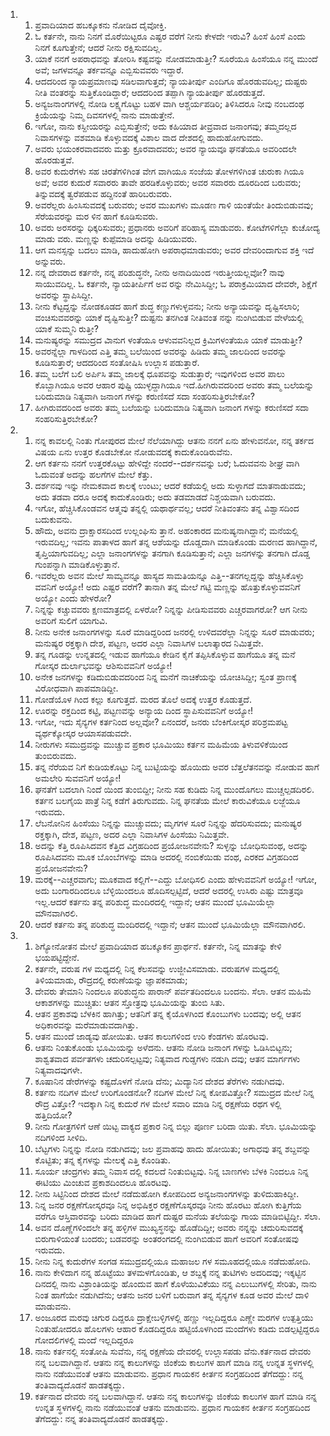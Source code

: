 <ol>
  <li>
    <ol>
      <li>ಪ್ರವಾದಿಯಾದ ಹಬಕ್ಕೂಕನು ನೋಡಿದ ದೈವೋಕ್ತಿ.</li>
      <li>ಓ ಕರ್ತನೇ, ನಾನು ನಿನಗೆ ಮೊರೆಯಿಟ್ಟರೂ ಎಷ್ಟರ ವರೆಗೆ ನೀನು ಕೇಳದೇ ಇರುವಿ? ಹಿಂಸೆ ಹಿಂಸೆ ಎಂದು ನಿನಗೆ ಕೂಗುತ್ತೇನೆ; ಆದರೆ ನೀನು ರಕ್ಷಿಸುವದಿಲ್ಲ.</li>
      <li>ಯಾಕೆ ನನಗೆ ಅಪರಾಧವನ್ನು ತೋರಿಸಿ ಕಷ್ಟವನ್ನು ನೋಡಮಾಡುತ್ತೀ? ಸೂರೆಯೂ ಹಿಂಸೆಯೂ ನನ್ನ ಮುಂದೆ ಅವೆ; ಜಗಳವನ್ನೂ ತರ್ಕವನ್ನೂ ಎಬ್ಬಿಸುವವರು ಇದ್ದಾರೆ.</li>
      <li>ಆದದರಿಂದ ನ್ಯಾಯಪ್ರಮಾಣವು ಸಡಿಲವಾಗುತ್ತದೆ; ನ್ಯಾಯತೀರ್ಪು ಎಂದಿಗೂ ಹೊರಡುವದಿಲ್ಲ; ದುಷ್ಟರು ನೀತಿ ವಂತರನ್ನು ಸುತ್ತಿಕೊಂಡಿದ್ದಾರೆ; ಆದದರಿಂದ ತಪ್ಪಾಗಿ ನ್ಯಾಯತೀರ್ಪು ಹೊರಡುತ್ತದೆ.</li>
      <li>ಅನ್ಯಜನಾಂಗಗಳಲ್ಲಿ ನೋಡಿ ಲಕ್ಷ್ಯಗೊಟ್ಟು ಬಹಳ ವಾಗಿ ಆಶ್ಚರ್ಯಪಡಿರಿ; ತಿಳಿಸಿದರೂ ನೀವು ನಂಬದಂಥ ಕ್ರಿಯೆಯನ್ನು ನಿಮ್ಮ ದಿವಸಗಳಲ್ಲಿ ನಾನು ಮಾಡುತ್ತೇನೆ.</li>
      <li>ಇಗೋ, ನಾನು ಕಸ್ದೀಯರನ್ನು ಎಬ್ಬಿಸುತ್ತೇನೆ; ಅದು ಕಹಿಯಾದ ತೀವ್ರವಾದ ಜನಾಂಗವು; ತಮ್ಮದಲ್ಲದ ನಿವಾಸಗಳನ್ನು ವಶಮಾಡಿ ಕೊಳ್ಳುವದಕ್ಕೆ ವಿಶಾಲ ವಾದ ದೇಶದಲ್ಲಿ ಹಾದುಹೋಗುವದು.</li>
      <li>ಅವರು ಭಯಂಕರವಾದವರು ಮತ್ತು ಕ್ರೂರವಾದವರು; ಅವರ ನ್ಯಾಯವೂ ಘನತೆಯೂ ಅವರಿಂದಲೇ ಹೊರಡುತ್ತವೆ.</li>
      <li>ಅವರ ಕುದುರೆಗಳು ಸಹ ಚಿರತೆಗಳಿಗಿಂತ ವೇಗ ವಾಗಿಯೂ ಸಂಜೆಯ ತೋಳಗಳಿಗಿಂತ ಚುರುಕಾ ಗಿಯೂ ಅವೆ; ಅವರ ಕುದುರೆ ಸವಾರರು ತಾವೇ ಹರಡಿಕೊಳ್ಳುವರು; ಅವರ ಸವಾರರು ದೂರದಿಂದ ಬರುವರು; ತಿನ್ನುವದಕ್ಕೆ ತ್ವರೆಪಡುವ ಹದ್ದಿನಂತೆ ಹಾರಿಬರುವರು.</li>
      <li>ಅವರೆಲ್ಲರು ಹಿಂಸಿಸುವದಕ್ಕೆ ಬರುವರು; ಅವರ ಮುಖಗಳು ಮೂಡಣ ಗಾಳಿ ಯಂತೆಯೇ ತಿಂದುಬಿಡುವವು; ಸೆರೆಯವರನ್ನು ಮರ ಳಿನ ಹಾಗೆ ಕೂಡಿಸುವರು.</li>
      <li>ಅವರು ಅರಸರನ್ನು ಧಿಕ್ಕರಿಸುವರು; ಪ್ರಧಾನರು ಅವರಿಗೆ ಪರಿಹಾಸ್ಯ ಮಾಡುವರು. ಕೋಟೆಗಳಿಗೆಲ್ಲಾ ಕುಚೋದ್ಯ ಮಾಡು ವರು. ಮಣ್ಣನ್ನು ಕುಪ್ಪೆಮಾಡಿ ಅದನ್ನು ಹಿಡಿಯುವರು.</li>
      <li>ಆಗ ಮನಸ್ಸನ್ನು ಬದಲು ಮಾಡಿ, ಹಾದುಹೋಗಿ ಅಪರಾಧಮಾಡುವರು; ಅವರ ದೇವರಿಂದಾಗುವ ಶಕ್ತಿ ಇದೆ ಅನ್ನುವರು.</li>
      <li>ನನ್ನ ದೇವರಾದ ಕರ್ತನೇ, ನನ್ನ ಪರಿಶುದ್ಧನೇ, ನೀನು ಅನಾದಿಯಿಂದ ಇರುತ್ತೀಯಲ್ಲವೋ? ನಾವು ಸಾಯುವದಿಲ್ಲ. ಓ ಕರ್ತನೇ, ನ್ಯಾಯತೀರ್ಪಿಗೆ ಅವ ರನ್ನು ನೇಮಿಸಿದ್ದೀ; ಓ ಪರಾಕ್ರಮಿಯಾದ ದೇವರೇ, ಶಿಕ್ಷೆಗೆ ಅವರನ್ನು ಸ್ಥಾಪಿಸಿದ್ದೀ.</li>
      <li>ನೀನು ಕೆಟ್ಟದ್ದನ್ನು ನೋಡಕೂಡದ ಹಾಗೆ ಶುದ್ಧ ಕಣ್ಣುಗಳುಳ್ಳವನು; ನೀನು ಅನ್ಯಾಯವನ್ನು ದೃಷ್ಟಿಸಲಾರಿ; ವಂಚಿಸುವವರನ್ನು ಯಾಕೆ ದೃಷ್ಟಿಸುತ್ತೀ? ದುಷ್ಟನು ತನಗಿಂತ ನೀತಿವಂತ ನನ್ನು ನುಂಗಿಬಿಡುವ ವೇಳೆಯಲ್ಲಿ ಯಾಕೆ ಸುಮ್ಮನಿ ರುತ್ತೀ?</li>
      <li>ಮನುಷ್ಯರನ್ನು ಸಮುದ್ರದ ವಿಾನುಗ ಳಂತೆಯೂ ಆಳುವವನಿಲ್ಲದ ಕ್ರಿಮಿಗಳಂತೆಯೂ ಯಾಕೆ ಮಾಡುತ್ತೀ?</li>
      <li>ಅವರನ್ನೆಲ್ಲಾ ಗಾಳದಿಂದ ಎತ್ತಿ ತಮ್ಮ ಬಲೆಯಿಂದ ಅವರನ್ನು ಹಿಡಿದು ತಮ್ಮ ಜಾಲದಿಂದ ಅವರನ್ನು ಕೂಡಿಸುತ್ತಾರೆ; ಆದದರಿಂದ ಸಂತೋಷಿಸಿ ಉಲ್ಲಾಸ ಪಡುತ್ತಾರೆ.</li>
      <li>ತಮ್ಮ ಬಲೆಗೆ ಬಲಿ ಅರ್ಪಿಸಿ ತಮ್ಮ ಜಾಲಕ್ಕೆ ಧೂಪವನ್ನು ಸುಡುತ್ತಾರೆ; ಇವುಗಳಿಂದ ಅವರ ಪಾಲು ಕೊಬ್ಬಾಗಿಯೂ ಅವರ ಆಹಾರ ಪುಷ್ಟಿ ಯುಳ್ಳದ್ದಾಗಿಯೂ ಇದೆ.ಹೀಗಿರುವದರಿಂದ ಅವರು ತಮ್ಮ ಬಲೆಯನ್ನು ಬರಿದುಮಾಡಿ ನಿತ್ಯವಾಗಿ ಜನಾಂಗ ಗಳನ್ನು ಕರುಣಿಸದೆ ಸದಾ ಸಂಹರಿಸುತ್ತಿರಬೇಕೋ?</li>
      <li>ಹೀಗಿರುವದರಿಂದ ಅವರು ತಮ್ಮ ಬಲೆಯನ್ನು ಬರಿದುಮಾಡಿ ನಿತ್ಯವಾಗಿ ಜನಾಂಗ ಗಳನ್ನು ಕರುಣಿಸದೆ ಸದಾ ಸಂಹರಿಸುತ್ತಿರಬೇಕೋ?</li>
    </ol>
  </li>
  <li>
    <ol>
      <li>ನನ್ನ ಕಾವಲಲ್ಲಿ ನಿಂತು ಗೋಪುರದ ಮೇಲೆ ನೆಲೆಯಾಗಿದ್ದು ಆತನು ನನಗೆ ಏನು ಹೇಳುವನೋ, ನನ್ನ ತರ್ಕದ ವಿಷಯ ಏನು ಉತ್ತರ ಕೊಡಬೇಕೋ ನೋಡುವದಕ್ಕೆ ಕಾದುಕೊಂಡಿರುವೆನು.</li>
      <li>ಆಗ ಕರ್ತನು ನನಗೆ ಉತ್ತರಕೊಟ್ಟು ಹೇಳಿದ್ದೇ ನಂದರೆ--ದರ್ಶನವನ್ನು ಬರೆ; ಓದುವವನು ಶೀಘ್ರ ವಾಗಿ ಓದುವಂತೆ ಅದನ್ನು ಹಲಗೆಗಳ ಮೇಲೆ ಕೆತ್ತು.</li>
      <li>ದರ್ಶನವು ಇನ್ನು ನೇಮಕವಾದ ಕಾಲಕ್ಕೆ ಉಂಟು; ಆದರೆ ಕಡೆಯಲ್ಲಿ ಅದು ಸುಳ್ಳಾಗದೆ ಮಾತನಾಡುವದು; ಅದು ತಡವಾ ದರೂ ಅದಕ್ಕೆ ಕಾದುಕೊಂಡಿರು; ಅದು ತಡಮಾಡದೆ ನಿಶ್ಚಯವಾಗಿ ಬರುವದು.</li>
      <li>ಇಗೋ, ಹೆಚ್ಚಿಸಿಕೊಂಡವನ ಆತ್ಮವು ತನ್ನಲ್ಲಿ ಯಥಾರ್ಥವಲ್ಲ; ಆದರೆ ನೀತಿವಂತನು ತನ್ನ ವಿಶ್ವಾಸದಿಂದ ಬದುಕುವನು.</li>
      <li>ಹೌದು, ಅವನು ದ್ರಾಕ್ಷಾರಸದಿಂದ ಉಲ್ಲಂಘಿಸು ತ್ತಾನೆ. ಅಹಂಕಾರದ ಮನುಷ್ಯನಾಗಿದ್ದಾನೆ; ಮನೆಯಲ್ಲಿ ಇರುವದಿಲ್ಲ; ಇವನು ಪಾತಾಳದ ಹಾಗೆ ತನ್ನ ಆಶೆಯನ್ನು ದೊಡ್ಡದಾಗಿ ಮಾಡಿಕೊಂಡು ಮರಣದ ಹಾಗಿದ್ದಾನೆ, ತೃಪ್ತಿಯಾಗುವದಿಲ್ಲ; ಎಲ್ಲಾ ಜನಾಂಗಗಳನ್ನು ತನಗಾಗಿ ಕೂಡಿಸುತ್ತಾನೆ; ಎಲ್ಲಾ ಜನಗಳನ್ನು ತನಗಾಗಿ ದೊಡ್ಡ ಗುಂಪನ್ನಾಗಿ ಮಾಡಿಕೊಳ್ಳುತ್ತಾನೆ.</li>
      <li>ಇವರೆಲ್ಲರು ಅವನ ಮೇಲೆ ಸಾಮ್ಯವನ್ನೂ ಹಾಸ್ಯದ ಸಾಮತಿಯನ್ನೂ ಎತ್ತಿ--ತನಗಲ್ಲದ್ದನ್ನು ಹೆಚ್ಚಿಸಿಕೊಳ್ಳು ವವನಿಗೆ ಅಯ್ಯೋ! ಅದು ಎಷ್ಟರ ವರೆಗೆ? ತಾನಾಗಿ ತನ್ನ ಮೇಲೆ ಗಟ್ಟಿ ಮಣ್ಣನ್ನು ಹೊತ್ತುಕೊಳ್ಳುವವನಿಗೆ ಅಯ್ಯೋ ಎಂದು ಹೇಳರೋ?</li>
      <li>ನಿನ್ನನ್ನು ಕಚ್ಚುವವರು ಕ್ಷಣಮಾತ್ರದಲ್ಲಿ ಏಳರೋ? ನಿನ್ನನ್ನು ಪೀಡಿಸುವವರು ಎಚ್ಚರವಾಗರೋ? ಆಗ ನೀನು ಅವರಿಗೆ ಸುಲಿಗೆ ಯಾಗುವಿ.</li>
      <li>ನೀನು ಅನೇಕ ಜನಾಂಗಗಳನ್ನು ಸೂರೆ ಮಾಡಿದ್ದರಿಂದ ಜನರಲ್ಲಿ ಉಳಿದವರೆಲ್ಲಾ ನಿನ್ನನ್ನು ಸೂರೆ ಮಾಡುವರು; ಮನುಷ್ಯರ ರಕ್ತಕ್ಕಾಗಿ ದೇಶ, ಪಟ್ಟಣ, ಅದರ ಎಲ್ಲಾ ನಿವಾಸಿಗಳ ಬಲಾತ್ಕಾರದ ನಿಮಿತ್ತವೇ.</li>
      <li>ತನ್ನ ಗೂಡನ್ನು ಉನ್ನತದಲ್ಲಿ ಇಡುವ ಹಾಗೆಯೂ ಕೇಡಿನ ಕೈಗೆ ತಪ್ಪಿಸಿಕೊಳ್ಳುವ ಹಾಗೆಯೂ ತನ್ನ ಮನೆ ಗೋಸ್ಕರ ದುರ್ಲಾಭವನ್ನು ಆಶಿಸುವವನಿಗೆ ಅಯ್ಯೋ!</li>
      <li>ಅನೇಕ ಜನಗಳನ್ನು ಕಡಿದುಬಿಡುವದರಿಂದ ನಿನ್ನ ಮನೆಗೆ ನಾಚಿಕೆಯನ್ನು ಯೋಚಿಸಿದ್ದೀ; ಸ್ವಂತ ಪ್ರಾಣಕ್ಕೆ ವಿರೋಧವಾಗಿ ಪಾಪಮಾಡಿದ್ದೀ.</li>
      <li>ಗೋಡೆಯೊಳ ಗಿಂದ ಕಲ್ಲು ಕೂಗುತ್ತದೆ. ಮರದ ತೊಲೆ ಅದಕ್ಕೆ ಉತ್ತರ ಕೊಡುತ್ತದೆ.</li>
      <li>ಊರನ್ನು ರಕ್ತದಿಂದ ಕಟ್ಟಿ, ಪಟ್ಟಣವನ್ನು ಅನ್ಯಾಯ ದಿಂದ ಸ್ಥಾಪಿಸುವವನಿಗೆ ಅಯ್ಯೋ!</li>
      <li>ಇಗೋ, ಇದು ಸೈನ್ಯಗಳ ಕರ್ತನಿಂದ ಅಲ್ಲವೋ? ಏನಂದರೆ, ಜನರು ಬೆಂಕಿಗೋಸ್ಕರ ಪರಿಶ್ರಮಪಟ್ಟ ವ್ಯರ್ಥಕ್ಕೋಸ್ಕರ ಆಯಾಸಪಡುವದೇ.</li>
      <li>ನೀರುಗಳು ಸಮುದ್ರವನ್ನು ಮುಚ್ಚುವ ಪ್ರಕಾರ ಭೂಮಿಯು ಕರ್ತನ ಮಹಿಮೆಯ ತಿಳುವಳಿಕೆಯಿಂದ ತುಂಬಿರುವದು.</li>
      <li>ತನ್ನ ನೆರೆಯವ ನಿಗೆ ಕುಡಿಯಕೊಟ್ಟು ನಿನ್ನ ಬುಟ್ಟಿಯನ್ನು ಹೊಯಿದು ಅವರ ಬೆತ್ತಲೆತನವನ್ನು ನೋಡುವ ಹಾಗೆ ಅಮಲೇರಿ ಸುವವನಿಗೆ ಅಯ್ಯೋ!</li>
      <li>ಘನತೆಗೆ ಬದಲಾಗಿ ನಿಂದೆ ಯಿಂದ ತುಂಬಿದ್ದೀ; ನೀನು ಸಹ ಕುಡಿದು ನಿನ್ನ ಮುಂದೊಗಲು ಮುಚ್ಚಲ್ಪಡದಿರಲಿ. ಕರ್ತನ ಬಲಗೈಯ ಪಾತ್ರೆ ನಿನ್ನ ಕಡೆಗೆ ತಿರುಗುವದು. ನಿನ್ನ ಘನತೆಯ ಮೇಲೆ ಕಾರುವಿಕೆಯೂ ಲಜ್ಜೆಯೂ ಇರುವದು.</li>
      <li>ಲೆಬನೋನಿನ ಹಿಂಸೆಯು ನಿನ್ನನ್ನು ಮುಚ್ಚುವದು; ಮೃಗಗಳ ಸೂರೆ ನಿನ್ನನ್ನು ಹೆದರಿಸುವದು; ಮನುಷ್ಯರ ರಕ್ತಕ್ಕಾಗಿ, ದೇಶ, ಪಟ್ಟಣ, ಅದರ ಎಲ್ಲಾ ನಿವಾಸಿಗಳ ಹಿಂಸೆಯು ನಿಮಿತ್ತವೇ.</li>
      <li>ಅದನ್ನು ಕೆತ್ತಿ ರೂಪಿಸಿದವನ ಕೆತ್ತಿದ ವಿಗ್ರಹದಿಂದ ಪ್ರಯೋಜನವೇನು? ಸುಳ್ಳನ್ನು ಬೋಧಿಸುವಂಥ, ಅದನ್ನು ರೂಪಿಸಿದವನು ಮೂಕ ಬೊಂಬೆಗಳನ್ನು ಮಾಡಿ ಅದರಲ್ಲಿ ನಂಬಿಕೆಯಿಡು ವಂಥ, ಎರಕದ ವಿಗ್ರಹದಿಂದ ಪ್ರಯೋಜನವೇನು?</li>
      <li>ಮರಕ್ಕೆ--ಎಚ್ಚರವಾಗು; ಮೂಕವಾದ ಕಲ್ಲಿಗೆ--ಎದ್ದು ಬೋಧಿಸಲಿ ಎಂದು ಹೇಳುವವನಿಗೆ ಅಯ್ಯೋ! ಇಗೋ, ಅದು ಬಂಗಾರದಿಂದಲೂ ಬೆಳ್ಳಿಯಿಂದಲೂ ಹೊದಿಸಲ್ಪಟ್ಟಿದೆ, ಆದರೆ ಅದರಲ್ಲಿ ಉಸಿರು ಎಷ್ಟು ಮಾತ್ರವೂ ಇಲ್ಲ.ಆದರೆ ಕರ್ತನು ತನ್ನ ಪರಿಶುದ್ಧ ಮಂದಿರದಲ್ಲಿ ಇದ್ದಾನೆ; ಆತನ ಮುಂದೆ ಭೂಮಿಯೆಲ್ಲಾ ಮೌನವಾಗಿರಲಿ.</li>
      <li>ಆದರೆ ಕರ್ತನು ತನ್ನ ಪರಿಶುದ್ಧ ಮಂದಿರದಲ್ಲಿ ಇದ್ದಾನೆ; ಆತನ ಮುಂದೆ ಭೂಮಿಯೆಲ್ಲಾ ಮೌನವಾಗಿರಲಿ.</li>
    </ol>
  </li>
  <li>
    <ol>
      <li>ಶಿಗ್ಯೋನೋತನ ಮೇಲೆ ಪ್ರವಾದಿಯಾದ ಹಬಕ್ಕೂಕನ ಪ್ರಾರ್ಥನೆ. ಕರ್ತನೇ, ನಿನ್ನ ಮಾತನ್ನು ಕೇಳಿ ಭಯಪಟ್ಟಿದ್ದೇನೆ.</li>
      <li>ಕರ್ತನೇ, ವರುಷ ಗಳ ಮಧ್ಯದಲ್ಲಿ ನಿನ್ನ ಕೆಲಸವನ್ನು ಉಜ್ಜೀವಿಸಮಾಡು. ವರುಷಗಳ ಮಧ್ಯದಲ್ಲಿ ತಿಳಿಯಮಾಡು, ರೌದ್ರದಲ್ಲಿ ಕರುಣೆಯನ್ನು ಜ್ಞಾಪಕಮಾಡು;</li>
      <li>ದೇವರು ತೇಮಾನಿ ನಿಂದಲೂ ಪರಿಶುದ್ಧನು ಪಾರಾನ್‌ ಪರ್ವತದಿಂದಲೂ ಬಂದನು. ಸೆಲಾ. ಆತನ ಮಹಿಮೆ ಆಕಾಶಗಳನ್ನು ಮುಚ್ಚಿತು: ಆತನ ಸ್ತೋತ್ರವು ಭೂಮಿಯನ್ನು ತುಂಬಿ ಸಿತು.</li>
      <li>ಆತನ ಪ್ರಕಾಶವು ಬೆಳಕಿನ ಹಾಗಿತ್ತು; ಆತನಿಗೆ ತನ್ನ ಕೈಯೊಳಗಿಂದ ಕೊಂಬುಗಳು ಬಂದವು; ಅಲ್ಲಿ ಆತನ ಅಧಿಕಾರವನ್ನು ಮರೆಮಾಡುವದಾಗಿತ್ತು.</li>
      <li>ಆತನ ಮುಂದೆ ಜಾಡ್ಯವು ಹೋಯಿತು. ಆತನ ಕಾಲುಗಳಿಂದ ಉರಿ ಕೆಂಡಗಳು ಹೊರಟವು.</li>
      <li>ಆತನು ನಿಂತುಕೊಂಡು ಭೂಮಿಯನ್ನು ಅಳೆದನು. ಆತನು ನೋಡಿ ಜನಾಂಗ ಗಳನ್ನು ಓಡಿಸಿಬಿಟ್ಟನು; ಶಾಶ್ವತವಾದ ಪರ್ವತಗಳು ಚದುರಿಸಲ್ಪಟ್ಟವು; ನಿತ್ಯವಾದ ಗುಡ್ಡಗಳು ನಡುಗಿ ದವು; ಆತನ ಮಾರ್ಗಗಳು ನಿತ್ಯವಾದವುಗಳೇ.</li>
      <li>ಕೂಷಾನಿನ ಡೇರೆಗಳನ್ನು ಕಷ್ಟದೊಳಗೆ ನೋಡಿ ದೆನು; ಮಿದ್ಯಾನಿನ ದೇಶದ ತೆರೆಗಳು ನಡುಗಿದವು.</li>
      <li>ಕರ್ತನು ನದಿಗಳ ಮೇಲೆ ಉರಿಗೊಂಡನೋ? ನದಿಗಳ ಮೇಲೆ ನಿನ್ನ ಕೋಪವಿತ್ತೋ? ಸಮುದ್ರದ ಮೇಲೆ ನಿನ್ನ ರೌದ್ರ ವಿತ್ತೋ? ಇದಕ್ಕಾಗಿ ನಿನ್ನ ಕುದುರೆ ಗಳ ಮೇಲೆ ಸವಾರಿ ಮಾಡಿ ನಿನ್ನ ರಕ್ಷಣೆಯ ರಥಗ ಳಲ್ಲಿ ಹತ್ತಿದಿಯೋ?</li>
      <li>ನೀನು ಗೋತ್ರಗಳಿಗೆ ಆಣೆ ಯಿಟ್ಟ ವಾಕ್ಯದ ಪ್ರಕಾರ ನಿನ್ನ ಬಿಲ್ಲು ಪೂರ್ಣ ಬರಿದಾ ಯಿತು. ಸೆಲಾ. ಭೂಮಿಯನ್ನು ನದಿಗಳಿಂದ ಸೀಳಿದಿ.</li>
      <li>ಬೆಟ್ಟಗಳು ನಿನ್ನನ್ನು ನೋಡಿ ನಡುಗಿದವು; ಜಲ ಪ್ರವಾಹವು ಹಾದು ಹೋಯಿತು; ಅಗಾಧವು ತನ್ನ ಶಬ್ದವನ್ನು ಕೊಟ್ಟಿತು; ತನ್ನ ಕೈಗಳನ್ನು ಮೇಲಕ್ಕೆ ಎತ್ತಿ ಕೊಂಡಿತು.</li>
      <li>ಸೂರ್ಯ ಚಂದ್ರಗಳು ತಮ್ಮ ನಿವಾಸ ದಲ್ಲಿ ಕದಲದೆ ನಿಂತುಬಿಟ್ಟವು. ನಿನ್ನ ಬಾಣಗಳು ಬೆಳಕಿ ನಿಂದಲೂ ನಿನ್ನ ಈಟಿಯು ಮಿಂಚುವ ಪ್ರಕಾಶದಿಂದಲೂ ಹೊರಟವು.</li>
      <li>ನೀನು ಸಿಟ್ಟಿನಿಂದ ದೇಶದ ಮೇಲೆ ನಡೆದುಹೋಗಿ ಕೋಪದಿಂದ ಅನ್ಯಜನಾಂಗಗಳನ್ನು ತುಳಿದುಹಾಕಿದ್ದೀ.</li>
      <li>ನಿನ್ನ ಜನರ ರಕ್ಷಣೆಗೋಸ್ಕರವೂ ನಿನ್ನ ಅಭಿಷಿಕ್ತರ ರಕ್ಷಣೆಗೊಸ್ಕರವೂ ನೀನು ಹೊರಟು ಹೋಗಿ ಕುತ್ತಿಗೆಯ ವರೆಗೂ ಆಸ್ತಿವಾರವನ್ನು ಬರಿದು ಮಾಡಿದ ಹಾಗೆ ದುಷ್ಟರ ಮನೆಯ ತಲೆಯನ್ನು ಗಾಯ ಮಾಡಿಬಿಟ್ಟಿದ್ದೀ. ಸೆಲಾ.</li>
      <li>ಅವನ ದೊಣ್ಣೆಗಳಿಂದಲೇ ತನ್ನ ಹಳ್ಳಿಗಳ ಮುಖ್ಯಸ್ಥನನ್ನು ಹೊಡೆದಿದ್ದೀ; ಅವರು ನನ್ನನ್ನು ಚದುರಿಸುವದಕ್ಕೆ ಬಿರುಗಾಳಿಯಂತೆ ಬಂದರು; ಬಡವರನ್ನು ಅಂತರಂಗದಲ್ಲಿ ನುಂಗಿಬಿಡುವ ಹಾಗೆ ಅವರಿಗೆ ಸಂತೋಷವು ಇರುವದು.</li>
      <li>ನೀನು ನಿನ್ನ ಕುದುರೆಗಳ ಸಂಗಡ ಸಮುದ್ರದಲ್ಲಿಯೂ ಮಹಾಜಲ ಗಳ ಸಮೂಹದಲ್ಲಿಯೂ ನಡೆದುಹೋದಿ.</li>
      <li>ನಾನು ಕೇಳಿದಾಗ ನನ್ನ ಹೊಟ್ಟೆಯು ತಳಮಳಗೊಂಡಿತು, ಆ ಶಬ್ದಕ್ಕೆ ನನ್ನ ತುಟಿಗಳು ಅದರಿದವು; ಇಕ್ಕಟ್ಟಿನ ದಿನದಲ್ಲಿ ನಾನು ವಿಶ್ರಾಂತಿಯನ್ನು ಹೊಂದುವ ಹಾಗೆ ಕೊಳೆಯುವಿಕೆಯು ನನ್ನ ಎಲುಬುಗಳಲ್ಲಿ ಸೇರಿತು, ನಾನು ನಿಂತ ಹಾಗೆಯೇ ನಡುಗಿದೆನು; ಆತನು ಜನರ ಬಳಿಗೆ ಬರುವಾಗ ತನ್ನ ಸೈನ್ಯಗಳ ಕೂಡ ಅವರ ಮೇಲೆ ದಾಳಿ ಮಾಡುವನು.</li>
      <li>ಅಂಜೂರದ ಮರವು ಚಿಗುರ ದಿದ್ದರೂ ದ್ರಾಕ್ಷೇಬಳ್ಳಿಗಳಲ್ಲಿ ಹಣ್ಣು ಇಲ್ಲದಿದ್ದರೂ ಎಣ್ಣೇ ಮರಗಳ ಉತ್ಪತ್ತಿಯು ನಿಂತುಹೋದರೂ ಹೊಲಗಳು ಆಹಾರ ಕೊಡದಿದ್ದರೂ ಹಟ್ಟಿಯೊಳಗಿಂದ ಮಂದೆಗಳು ಕಡಿದು ಬಿಡಲ್ಪಟ್ಟಿದ್ದರೂ ಗೋದಲಿಗಳಲ್ಲಿ ಮಂದೆ ಇಲ್ಲದಿದ್ದರೂ</li>
      <li>ನಾನು ಕರ್ತನಲ್ಲಿ ಸಂತೋಷಿ ಸುವೆನು, ನನ್ನ ರಕ್ಷಣೆಯ ದೇವರಲ್ಲಿ ಉಲ್ಲಾಸಪಡು ವೆನು.ಕರ್ತನಾದ ದೇವರು ನನ್ನ ಬಲವಾಗಿದ್ದಾನೆ. ಆತನು ನನ್ನ ಕಾಲುಗಳನ್ನು ಜಿಂಕೆಯ ಕಾಲುಗಳ ಹಾಗೆ ಮಾಡಿ ನನ್ನ ಉನ್ನತ ಸ್ಥಳಗಳಲ್ಲಿ ನಾನು ನಡೆಯುವಂತೆ ಆತನು ಮಾಡುವನು. ಪ್ರಧಾನ ಗಾಯಕನ ಕೀರ್ತನ ಸಂಗ್ರಹದಿಂದ ತೆಗೆದದ್ದು: ನನ್ನ ತಂತಿವಾದ್ಯದೊಡನೆ ಹಾಡತಕ್ಕದ್ದು.</li>
      <li>ಕರ್ತನಾದ ದೇವರು ನನ್ನ ಬಲವಾಗಿದ್ದಾನೆ. ಆತನು ನನ್ನ ಕಾಲುಗಳನ್ನು ಜಿಂಕೆಯ ಕಾಲುಗಳ ಹಾಗೆ ಮಾಡಿ ನನ್ನ ಉನ್ನತ ಸ್ಥಳಗಳಲ್ಲಿ ನಾನು ನಡೆಯುವಂತೆ ಆತನು ಮಾಡುವನು. ಪ್ರಧಾನ ಗಾಯಕನ ಕೀರ್ತನ ಸಂಗ್ರಹದಿಂದ ತೆಗೆದದ್ದು: ನನ್ನ ತಂತಿವಾದ್ಯದೊಡನೆ ಹಾಡತಕ್ಕದ್ದು.</li>
    </ol>
  </li>
</ol>